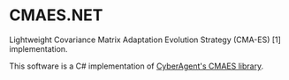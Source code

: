# CMAES.NET

Lightweight Covariance Matrix Adaptation Evolution Strategy (CMA-ES) [1] implementation.

This software is a C# implementation of [CyberAgent's CMAES library](https://github.com/CyberAgent/cmaes).
